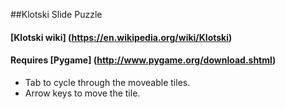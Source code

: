 ##Klotski Slide Puzzle

#### [Klotski wiki] (https://en.wikipedia.org/wiki/Klotski)

#### Requires [Pygame] (http://www.pygame.org/download.shtml)

* Tab to cycle through the moveable tiles.
* Arrow keys to move the tile.
